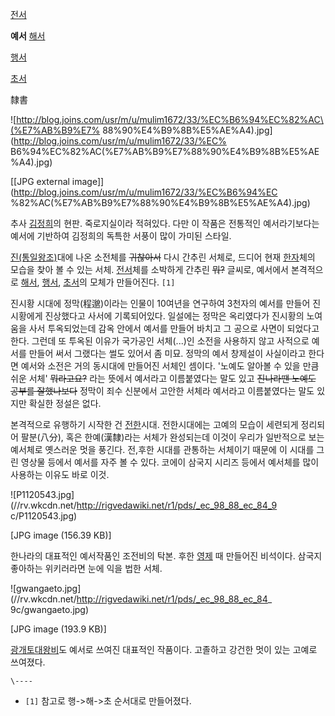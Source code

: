 [전서](%EC%A0%84%EC%84%9C.md)

**예서**
[해서](%ED%95%B4%EC%84%9C.md)

[행서](%ED%96%89%EC%84%9C.md)

[초서](%EC%B4%88%EC%84%9C.md)

隸書  

![http://blog.joins.com/usr/m/u/mulim1672/33/%EC%B6%94%EC%82%AC\(%E7%AB%B9%E7%
88%90%E4%B9%8B%E5%AE%A4\).jpg](http://blog.joins.com/usr/m/u/mulim1672/33/%EC%
B6%94%EC%82%AC\(%E7%AB%B9%E7%88%90%E4%B9%8B%E5%AE%A4\).jpg)

[[JPG external image]](http://blog.joins.com/usr/m/u/mulim1672/33/%EC%B6%94%EC
%82%AC\(%E7%AB%B9%E7%88%90%E4%B9%8B%E5%AE%A4\).jpg)

  
추사 [김정희](%EA%B9%80%EC%A0%95%ED%9D%AC.md)의 현판. 죽로지실이라 적혀있다. 다만 이 작품은 전통적인
예서라기보다는 예서에 기반하여 김정희의 독특한 서풍이 많이 가미된 스타일.

[진(통일왕조)](%EC%A7%84%28%ED%86%B5%EC%9D%BC%EC%99%95%EC%A1%B0%29.md)대에 나온 소전체를
<del>귀찮아서</del> 다시 간추린 서체로, 드디어 현재 [한자](%ED%95%9C%EC%9E%90.md)체의 모습을 찾아 볼 수
있는 서체. [전서](%EC%A0%84%EC%84%9C.md)체를 소박하게 간추린 <del>뭐?</del> 글씨로, 예서에서 본격적으로
[해서](%ED%95%B4%EC%84%9C.md), [행서](%ED%96%89%EC%84%9C.md),
[초서](%EC%B4%88%EC%84%9C.md)의 모체가 만들어진다. `[1]`

진시황 시대에 정막(程邈)이라는 인물이 10여년을 연구하여 3천자의 예서를 만들어 진시황에게 진상했다고 사서에 기록되어있다. 일설에는 정막은
옥리였다가 진시황의 노여움을 사서 투옥되었는데 감옥 안에서 예서를 만들어 바치고 그 공으로 사면이 되었다고 한다. 그런데 또 투옥된 이유가
국가공인 서체(...)인 소전을 사용하지 않고 사적으로 예서를 만들어 써서 그랬다는 썰도 있어서 좀 미묘. 정막의 예서 창제설이 사실이라고
한다면 예서와 소전은 거의 동시대에 만들어진 서체인 셈이다. '노예도 알아볼 수 있을 만큼 쉬운 서체' <del>뭐라고요?</del> 라는
뜻에서 예서라고 이름붙였다는 말도 있고 <del>진나라땐 노예도 공부를 잘했나보다</del> 정막이 죄수 신분에서 고안한 서체라 예서라고
이름붙였다는 말도 있지만 확실한 정설은 없다.

본격적으로 유행하기 시작한 건 [전한](%EC%A0%84%ED%95%9C.md)시대. 전한시대에는 고예의 모습이 세련되게 정리되어
팔분(八分), 혹은 한예(漢隸)라는 서체가 완성되는데 이것이 우리가 일반적으로 보는 예서체로 옛스러운 멋을 풍긴다. 전,후한 시대를 관통하는
서체이기 때문에 이 시대를 그린 영상물 등에서 예서를 자주 볼 수 있다. 코에이 삼국지 시리즈 등에서 예서체를 많이 사용하는 이유도 바로
이것.

![P1120543.jpg](//rv.wkcdn.net/http://rigvedawiki.net/r1/pds/_ec_98_88_ec_84_9
c/P1120543.jpg)

[JPG image (156.39 KB)]

  
한나라의 대표적인 예서작품인 조전비의 탁본. 후한 [영제](%EC%98%81%EC%A0%9C.md) 때 만들어진 비석이다. 삼국지
좋아하는 위키러라면 눈에 익을 법한 서체.

![gwangaeto.jpg](//rv.wkcdn.net/http://rigvedawiki.net/r1/pds/_ec_98_88_ec_84_
9c/gwangaeto.jpg)

[JPG image (193.9 KB)]

  
[광개토대왕비](%EA%B4%91%EA%B0%9C%ED%86%A0%EB%8C%80%EC%99%95%EB%B9%84.md)도 예서로
쓰여진 대표적인 작품이다. 고졸하고 강건한 멋이 있는 고예로 쓰여졌다.

`\----`

  * `[1]` 참고로 행->해->초 순서대로 만들어졌다.

